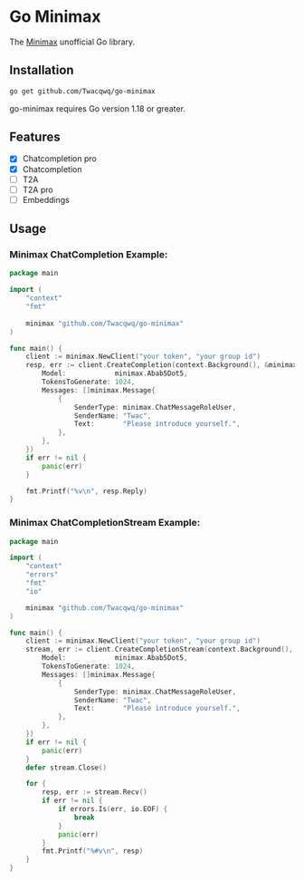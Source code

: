 # Go Minimax
The [Minimax](https://api.minimax.chat) unofficial Go library.

## Installation
```bash
go get github.com/Twacqwq/go-minimax
```
go-minimax requires Go version 1.18 or greater.

## Features
- [x] Chatcompletion pro
- [x] Chatcompletion
- [ ] T2A
- [ ] T2A pro
- [ ] Embeddings

## Usage

### Minimax ChatCompletion Example:

```go
package main

import (
	"context"
	"fmt"
	
	minimax "github.com/Twacqwq/go-minimax"
)

func main() {
    client := minimax.NewClient("your token", "your group id")
	resp, err := client.CreateCompletion(context.Background(), &minimax.ChatCompletionRequest{
		Model:            minimax.Abab5Dot5,
		TokensToGenerate: 1024,
		Messages: []minimax.Message{
			{
				SenderType: minimax.ChatMessageRoleUser,
				SenderName: "Twac",
				Text:       "Please introduce yourself.",
			},
		},
	})
	if err != nil {
		panic(err)
	}

	fmt.Printf("%v\n", resp.Reply)
}

```

### Minimax ChatCompletionStream Example:

```go
package main

import (
	"context"
	"errors"
	"fmt"
	"io"

	minimax "github.com/Twacqwq/go-minimax"
)

func main() {
    client := minimax.NewClient("your token", "your group id")
	stream, err := client.CreateCompletionStream(context.Background(), &minimax.ChatCompletionRequest{
		Model:            minimax.Abab5Dot5,
		TokensToGenerate: 1024,
		Messages: []minimax.Message{
			{
				SenderType: minimax.ChatMessageRoleUser,
				SenderName: "Twac",
				Text:       "Please introduce yourself.",
			},
		},
	})
	if err != nil {
		panic(err)
	}
	defer stream.Close()

	for {
		resp, err := stream.Recv()
		if err != nil {
			if errors.Is(err, io.EOF) {
				break
			}
			panic(err)
		}
		fmt.Printf("%#v\n", resp)
	}
}

```